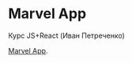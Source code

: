 # Marvel App

Курс JS+React (Иван Петреченко)

[Marvel App](https://vladimirbelebnev.github.io/app-marvel).

